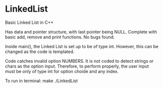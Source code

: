 # LinkedList
Basic Linked List in C++

Has data and pointer structure, with last pointer being NULL.
Complete with basic add, remove and print functions.
No bugs found.

Inside main(), the Linked List is set up to be of type int. However, this can be changed as the code is templated.

Code catches invalid option NUMBERS. It is not coded to detect strings or chars as the option input. Therefore, to perform properly, the user input must be only of type int for option choide and any index.

To run in terminal:
make
./LinkedList

